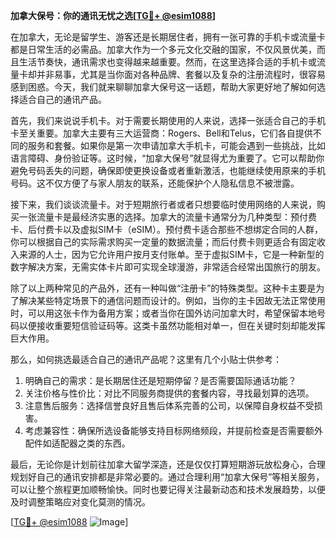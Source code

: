 **加拿大保号：你的通讯无忧之选[[TG💪+ @esim1088](https://t.me/s/esim1088)]**

在加拿大，无论是留学生、游客还是长期居住者，拥有一张可靠的手机卡或流量卡都是日常生活的必需品。加拿大作为一个多元文化交融的国家，不仅风景优美，而且生活节奏快，通讯需求也变得越来越重要。然而，在这里选择合适的手机卡或流量卡却并非易事，尤其是当你面对各种品牌、套餐以及复杂的注册流程时，很容易感到困惑。今天，我们就来聊聊加拿大保号这一话题，帮助大家更好地了解如何选择适合自己的通讯产品。

首先，我们来说说手机卡。对于需要长期使用的人来说，选择一张适合自己的手机卡至关重要。加拿大主要有三大运营商：Rogers、Bell和Telus，它们各自提供不同的服务和套餐。如果你是第一次申请加拿大手机卡，可能会遇到一些挑战，比如语言障碍、身份验证等。这时候，“加拿大保号”就显得尤为重要了。它可以帮助你避免号码丢失的问题，确保即使更换设备或者重新激活，也能继续使用原来的手机号码。这不仅方便了与家人朋友的联系，还能保护个人隐私信息不被泄露。

接下来，我们谈谈流量卡。对于短期旅行者或者只想要临时使用网络的人来说，购买一张流量卡是最经济实惠的选择。加拿大的流量卡通常分为几种类型：预付费卡、后付费卡以及虚拟SIM卡（eSIM）。预付费卡适合那些不想绑定合同的人群，你可以根据自己的实际需求购买一定量的数据流量；而后付费卡则更适合有固定收入来源的人士，因为它允许用户按月支付账单。至于虚拟SIM卡，它是一种新型的数字解决方案，无需实体卡片即可实现全球漫游，非常适合经常出国旅行的朋友。

除了以上两种常见的产品外，还有一种叫做“注册卡”的特殊类型。这种卡主要是为了解决某些特定场景下的通信问题而设计的。例如，当你的主卡因故无法正常使用时，可以用这张卡作为备用方案；或者当你在国外访问加拿大时，希望保留本地号码以便接收重要短信验证码等。这类卡虽然功能相对单一，但在关键时刻却能发挥巨大作用。

那么，如何挑选最适合自己的通讯产品呢？这里有几个小贴士供参考：
1. 明确自己的需求：是长期居住还是短期停留？是否需要国际通话功能？
2. 关注价格与性价比：对比不同服务商提供的套餐内容，寻找最划算的选项。
3. 注意售后服务：选择信誉良好且售后体系完善的公司，以保障自身权益不受损害。
4. 考虑兼容性：确保所选设备能够支持目标网络频段，并提前检查是否需要额外配件如适配器之类的东西。

最后，无论你是计划前往加拿大留学深造，还是仅仅打算短期游玩放松身心，合理规划好自己的通讯安排都是非常必要的。通过合理利用“加拿大保号”等相关服务，可以让整个旅程更加顺畅愉快。同时也要记得关注最新动态和技术发展趋势，以便及时调整策略应对变化莫测的情况。

[[TG💪+ @esim1088](https://t.me/s/esim1088) ![Image](https://i.postimg.cc/4NQfJmqS/Snipaste-2025-05-13-00-14-12.png)]